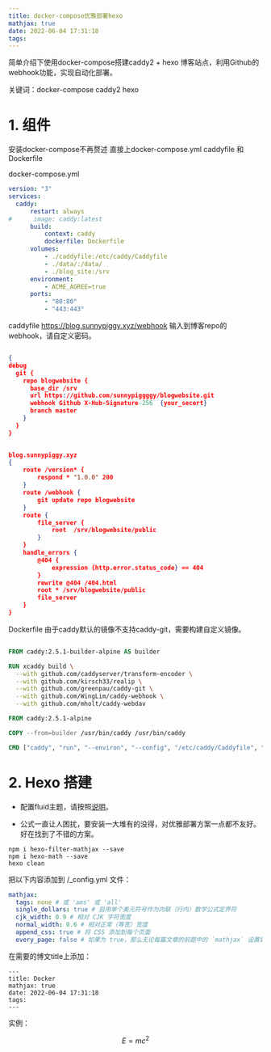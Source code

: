 ```yaml
---
title: docker-compose优雅部署hexo
mathjax: true
date: 2022-06-04 17:31:18
tags:
---
```


简单介绍下使用docker-compose搭建caddy2 + hexo 博客站点，利用Github的webhook功能，实现自动化部署。 

关键词：docker-compose caddy2 hexo


# 1. 组件
安装docker-compose不再赘述
直接上docker-compose.yml  caddyfile 和 Dockerfile

docker-compose.yml
```yml
version: "3"
services:
  caddy:
      restart: always
#      image: caddy:latest
      build:
          context: caddy
          dockerfile: Dockerfile
      volumes:
          - ./caddyfile:/etc/caddy/Caddyfile
          - ./data/:/data/
          - ./blog_site:/srv
      environment:
          - ACME_AGREE=true
      ports:
          - "80:80"
          - "443:443"
```

caddyfile
https://blog.sunnypiggy.xyz/webhook 输入到博客repo的webhook，请自定义密码。
```json

{
debug
  git {
    repo blogwebsite {
      base_dir /srv
      url https://github.com/sunnypiggggy/blogwebsite.git
      webhook Github X-Hub-Signature-256  {your_secert}
      branch master
    }
  }
}


blog.sunnypiggy.xyz
{
	route /version* {
		respond * "1.0.0" 200
	}
	route /webhook {
		git update repo blogwebsite
	}
	route {
		file_server {
			root  /srv/blogwebsite/public
		}
	}
    handle_errors {
		@404 {
			expression {http.error.status_code} == 404
		}
		rewrite @404 /404.html
		root * /srv/blogwebsite/public
		file_server
	}
}
```

Dockerfile
由于caddy默认的镜像不支持caddy-git，需要构建自定义镜像。
```dockerfile

FROM caddy:2.5.1-builder-alpine AS builder

RUN xcaddy build \
  --with github.com/caddyserver/transform-encoder \
  --with github.com/kirsch33/realip \
  --with github.com/greenpau/caddy-git \
  --with github.com/WingLim/caddy-webhook \
  --with github.com/mholt/caddy-webdav

FROM caddy:2.5.1-alpine

COPY --from=builder /usr/bin/caddy /usr/bin/caddy

CMD ["caddy", "run", "--environ", "--config", "/etc/caddy/Caddyfile", "--adapter", "caddyfile"]
```


# 2. Hexo 搭建

- 配置fluid主题，请按照[说明][1]。

[1]:https://hexo.fluid-dev.com/docs/guide/

- 公式一直让人困扰，要安装一大堆有的没得，对优雅部署方案一点都不友好。好在找到了不错的方案。

```shell
npm i hexo-filter-mathjax --save
npm i hexo-math --save
hexo clean
```

把以下内容添加到 <Hexo>/_config.yml 文件：
```yaml
mathjax:
  tags: none # 或 'ams' 或 'all'
  single_dollars: true # 启用单个美元符号作为内联（行内）数学公式定界符
  cjk_width: 0.9 # 相对 CJK 字符宽度
  normal_width: 0.6 # 相对正常（等宽）宽度
  append_css: true # 将 CSS 添加到每个页面
  every_page: false # 如果为 true，那么无论每篇文章的前题中的 `mathjax` 设置如何，每页都将由 mathjax 呈现
```
在需要的博文title上添加：
```shell
---
title: Docker
mathjax: true
date: 2022-06-04 17:31:18
tags:
---
```
实例：

$$
E=mc^2
$$


